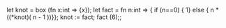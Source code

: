 let knot = box (fn x:int => {x});
let fact = fn n:int => {
      if (n==0) { 1}
        else { n * ((*knot)( n - 1 ))}};
knot := fact;
fact (6);;
